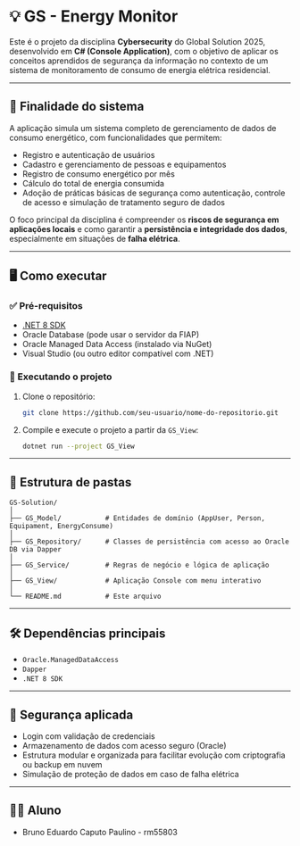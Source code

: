 # 💡 GS - Energy Monitor 

Este é o projeto da disciplina **Cybersecurity** do Global Solution 2025, desenvolvido em **C# (Console Application)**, com o objetivo de aplicar os conceitos aprendidos de segurança da informação no contexto de um sistema de monitoramento de consumo de energia elétrica residencial.

---

## 📌 Finalidade do sistema

A aplicação simula um sistema completo de gerenciamento de dados de consumo energético, com funcionalidades que permitem:

- Registro e autenticação de usuários
- Cadastro e gerenciamento de pessoas e equipamentos
- Registro de consumo energético por mês
- Cálculo do total de energia consumida
- Adoção de práticas básicas de segurança como autenticação, controle de acesso e simulação de tratamento seguro de dados

O foco principal da disciplina é compreender os **riscos de segurança em aplicações locais** e como garantir a **persistência e integridade dos dados**, especialmente em situações de **falha elétrica**.

---

## 🖥️ Como executar

### ✅ Pré-requisitos

- [.NET 8 SDK](https://dotnet.microsoft.com/en-us/download/dotnet/8.0)
- Oracle Database (pode usar o servidor da FIAP)
- Oracle Managed Data Access (instalado via NuGet)
- Visual Studio (ou outro editor compatível com .NET)

### 🚀 Executando o projeto

1. Clone o repositório:
   ```bash
   git clone https://github.com/seu-usuario/nome-do-repositorio.git
   ```
2. Compile e execute o projeto a partir da `GS_View`:
   ```bash
   dotnet run --project GS_View
   ```

---

## 📁 Estrutura de pastas

```
GS-Solution/
│
├── GS_Model/           # Entidades de domínio (AppUser, Person, Equipament, EnergyConsume)
│
├── GS_Repository/      # Classes de persistência com acesso ao Oracle DB via Dapper
│
├── GS_Service/         # Regras de negócio e lógica de aplicação
│
├── GS_View/            # Aplicação Console com menu interativo
│
└── README.md           # Este arquivo
```

---

## 🛠️ Dependências principais

- `Oracle.ManagedDataAccess`
- `Dapper`
- `.NET 8 SDK`

---

## 🔐 Segurança aplicada

- Login com validação de credenciais
- Armazenamento de dados com acesso seguro (Oracle)
- Estrutura modular e organizada para facilitar evolução com criptografia ou backup em nuvem
- Simulação de proteção de dados em caso de falha elétrica

---

## 👨‍💻 Aluno

- Bruno Eduardo Caputo Paulino - rm55803

